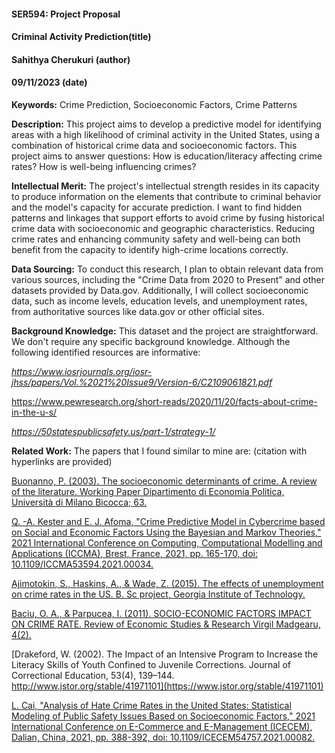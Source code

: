 #### SER594: Project Proposal
#### Criminal Activity Prediction(title)
#### Sahithya Cherukuri (author)
#### 09/11/2023 (date)


**Keywords:** Crime Prediction, Socioeconomic Factors, Crime Patterns

**Description:** 
This project aims to develop a predictive model for identifying areas with a high likelihood of criminal activity in the United States, using a combination of historical crime data and socioeconomic factors. This project aims to answer questions: How is education/literacy affecting crime rates? How is well-being influencing crimes?

**Intellectual Merit:**
The project's intellectual strength resides in its capacity to produce information on the elements that contribute to criminal behavior and the model's capacity for accurate prediction. I want to find hidden patterns and linkages that support efforts to avoid crime by fusing historical crime data with socioeconomic and geographic characteristics. Reducing crime rates and enhancing community safety and well-being can both benefit from the capacity to identify high-crime locations correctly.

**Data Sourcing:**
To conduct this research, I plan to obtain relevant data from various sources, including the "Crime Data from 2020 to Present" and other datasets provided by Data.gov. Additionally, I will collect socioeconomic data, such as income levels, education levels, and unemployment rates, from authoritative sources like data.gov or other official sites.

**Background Knowledge:** 
This dataset and the project are straightforward. We don't require any specific background knowledge. Although the following identified resources are informative:

*https://www.iosrjournals.org/iosr-jhss/papers/Vol.%2021%20Issue9/Version-6/C2109061821.pdf*

https://www.pewresearch.org/short-reads/2020/11/20/facts-about-crime-in-the-u-s/

*https://50statespublicsafety.us/part-1/strategy-1/*

**Related Work:** 
The papers that I found similar to mine are: (citation with hyperlinks are provided)

[Buonanno, P. (2003). The socioeconomic determinants of crime. A review of the literature. Working Paper Dipartimento di Economia Politica, Università di Milano Bicocca; 63.](https://boa.unimib.it/handle/10281/22981)

[Q. -A. Kester and E. J. Afoma, "Crime Predictive Model in Cybercrime based on Social and Economic Factors Using the Bayesian and Markov Theories," 2021 International Conference on Computing, Computational Modelling and Applications (ICCMA), Brest, France, 2021, pp. 165-170, doi: 10.1109/ICCMA53594.2021.00034.](https://ieeexplore.ieee.org/document/9565172)

[Ajimotokin, S., Haskins, A., & Wade, Z. (2015). The effects of unemployment on crime rates in the US. B. Sc project, Georgia Institute of Technology.](https://scholar.google.com/scholar?hl=en&as_sdt=0%2C3&q=Ajimotokin%2C+S.%2C+Haskins%2C+A.%2C+%26+Wade%2C+Z.+%282015%29.+The+effects+of+unemployment+on+crime+rates+in+the+US.+B.+Sc+project%2C+Georgia+Institute+of+Technology.&btnG=)

[Baciu, O. A., & Parpucea, I. (2011). SOCIO-ECONOMIC FACTORS IMPACT ON CRIME RATE. Review of Economic Studies & Research Virgil Madgearu, 4(2).](https://www.ceeol.com/search/article-detail?id=49264)

[Drakeford, W. (2002). The Impact of an Intensive Program to Increase the Literacy Skills of Youth Confined to Juvenile Corrections. Journal of Correctional Education, 53(4), 139–144. http://www.jstor.org/stable/41971101](https://www.jstor.org/stable/41971101)

[L. Cai, "Analysis of Hate Crime Rates in the United States: Statistical Modeling of Public Safety Issues Based on Socioeconomic Factors," 2021 International Conference on E-Commerce and E-Management (ICECEM), Dalian, China, 2021, pp. 388-392, doi: 10.1109/ICECEM54757.2021.00082.](https://ieeexplore.ieee.org/document/9636943)